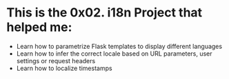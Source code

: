# This is the 0x02. i18n Project that helped me:
- Learn how to parametrize Flask templates to display different languages
- Learn how to infer the correct locale based on URL parameters, user settings or request headers
- Learn how to localize timestamps
